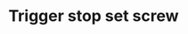 ---
title: "Trigger stop set screw"
price: "TBA"
desc: "Opis nije dostupan"
img_path: "/assets/img/A.MIG-8650.jpg"
brand: AMMO
available: true
cat: "tools"
subcat: "AIRBRUSH SPARE PARTS"
subsubcat: "SS"
---